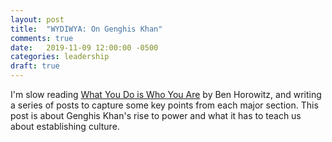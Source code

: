 ```yaml
---
layout: post
title:  "WYDIWYA: On Genghis Khan"
comments: true
date:   2019-11-09 12:00:00 -0500
categories: leadership
draft: true
---
```


I'm slow reading [What You Do is Who You Are](https://www.amazon.com/What-You-Do-Who-Are-ebook/dp/B07NVN4QCM) by Ben Horowitz, and writing a series of posts to capture some key points from each major section. This post is about Genghis Khan's rise to power and what it has to teach us about establishing culture.


